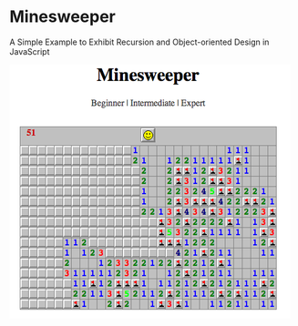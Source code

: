 Minesweeper
===========

A Simple Example to Exhibit Recursion and Object-oriented Design in JavaScript

![Minesweeper](/images/minesweeper.png?raw=tru "Minesweeper")
